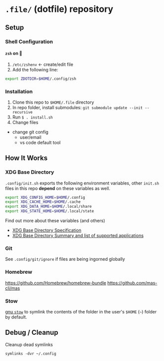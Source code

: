 # `.file/` (dotfile) repository

## Setup

### Shell Configuration

#### `zsh` on 󰀵

1. `/etc/zshenv` <- create/edit file
1. Add the following line:

```sh
export ZDOTDIR=$HOME/.config/zsh
```

### Installation

1. Clone this repo to `$HOME/.file` directory
1. In repo folder, install submodules: `git submodule update --init --recursive`
1. Run `$ . install.sh`
1. Change files

- change git config
  - user/email
  - vs code default tool

## How It Works

### XDG Base Directory

`.config/init.sh` exports the following environment variables, other `init.sh` files in this repo **depend** on these variables as well.

```sh
export XDG_CONFIG_HOME=$HOME/.config
export XDG_CACHE_HOME=$HOME/.cache
export XDG_DATA_HOME=$HOME/.local/share
export XDG_STATE_HOME=$HOME/.local/state
```

Find out more about these variables (and others)

- [XDG Base Directory Specification](https://specifications.freedesktop.org/basedir-spec/basedir-spec-latest.html)
- [XDG Base Directory Summary and list of supported applications](https://wiki.archlinux.org/title/XDG_Base_Directory)

### Git

See `.config/git/ignore` if files are being ingorned globally

### Homebrew

<https://github.com/Homebrew/homebrew-bundle>
<https://github.com/mas-cli/mas>

### Stow

[gnu `stow`](<https://www.gnu.org/software/stow/manual/stow.html>) to symlink the contents of the folder in the user's `$HOME` (`~`) folder by default.

## Debug / Cleanup

Cleanup dead symlinks

```console
symlinks -dvr ~/.config
```
